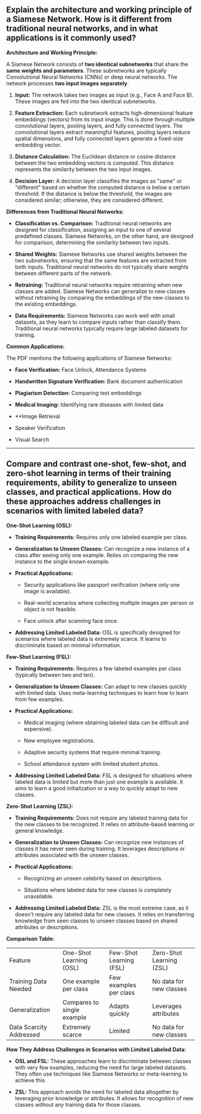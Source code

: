 
## Explain the architecture and working principle of a Siamese Network. How is it different from traditional neural networks, and in what applications is it commonly used?
**Architecture and Working Principle:**

A Siamese Network consists of **two identical subnetworks** that share the **same weights and parameters**. These subnetworks are typically Convolutional Neural Networks (CNNs) or deep neural networks. The network processes **two input images separately**.

1. **Input:** The network takes two images as input (e.g., Face A and Face B). These images are fed into the two identical subnetworks.
    
2. **Feature Extraction:** Each subnetwork extracts high-dimensional feature embeddings (vectors) from its input image. This is done through multiple convolutional layers, pooling layers, and fully connected layers. The convolutional layers extract meaningful features, pooling layers reduce spatial dimensions, and fully connected layers generate a fixed-size embedding vector.
    
3. **Distance Calculation:** The Euclidean distance or cosine distance between the two embedding vectors is computed. This distance represents the similarity between the two input images.
    
4. **Decision Layer:** A decision layer classifies the images as "same" or "different" based on whether the computed distance is below a certain threshold. If the distance is below the threshold, the images are considered similar; otherwise, they are considered different.
    

**Differences from Traditional Neural Networks:**

- **Classification vs. Comparison:** Traditional neural networks are designed for classification, assigning an input to one of several predefined classes. Siamese Networks, on the other hand, are designed for comparison, determining the similarity between two inputs.
    
- **Shared Weights:** Siamese Networks use shared weights between the two subnetworks, ensuring that the same features are extracted from both inputs. Traditional neural networks do not typically share weights between different parts of the network.
    
- **Retraining:** Traditional neural networks require retraining when new classes are added. Siamese Networks can generalize to new classes without retraining by comparing the embeddings of the new classes to the existing embeddings.
    
- **Data Requirements:** Siamese Networks can work well with small datasets, as they learn to compare inputs rather than classify them. Traditional neural networks typically require large labeled datasets for training.
    

**Common Applications:**

The PDF mentions the following applications of Siamese Networks:

- **Face Verification:** Face Unlock, Attendance Systems
    
- **Handwritten Signature Verification:** Bank document authentication
    
- **Plagiarism Detection:** Comparing text embeddings
    
- **Medical Imaging:** Identifying rare diseases with limited data
    
- **Image Retrieval
    
- Speaker Verification
    
- Visual Search
---
## Compare and contrast one-shot, few-shot, and zero-shot learning in terms of their training requirements, ability to generalize to unseen classes, and practical applications. How do these approaches address challenges in scenarios with limited labeled data?
**One-Shot Learning (OSL):**

- **Training Requirements:** Requires only one labeled example per class.
    
- **Generalization to Unseen Classes:** Can recognize a new instance of a class after seeing only one example. Relies on comparing the new instance to the single known example.
    
- **Practical Applications:**
    
    - Security applications like passport verification (where only one image is available).
        
    - Real-world scenarios where collecting multiple images per person or object is not feasible.
        
    - Face unlock after scanning face once.
        
- **Addressing Limited Labeled Data:** OSL is specifically designed for scenarios where labeled data is extremely scarce. It learns to discriminate based on minimal information.
    

**Few-Shot Learning (FSL):**

- **Training Requirements:** Requires a few labeled examples per class (typically between two and ten).
    
- **Generalization to Unseen Classes:** Can adapt to new classes quickly with limited data. Uses meta-learning techniques to learn how to learn from few examples.
    
- **Practical Applications:**
    
    - Medical imaging (where obtaining labeled data can be difficult and expensive).
        
    - New employee registrations.
        
    - Adaptive security systems that require minimal training.
        
    - School attendance system with limited student photos.
        
- **Addressing Limited Labeled Data:** FSL is designed for situations where labeled data is limited but more than just one example is available. It aims to learn a good initialization or a way to quickly adapt to new classes.
    

**Zero-Shot Learning (ZSL):**

- **Training Requirements:** Does not require any labeled training data for the new classes to be recognized. It relies on attribute-based learning or general knowledge.
    
- **Generalization to Unseen Classes:** Can recognize new instances of classes it has never seen during training. It leverages descriptions or attributes associated with the unseen classes.
    
- **Practical Applications:**
    
    - Recognizing an unseen celebrity based on descriptions.
        
    - Situations where labeled data for new classes is completely unavailable.
        
- **Addressing Limited Labeled Data:** ZSL is the most extreme case, as it doesn't require any labeled data for new classes. It relies on transferring knowledge from seen classes to unseen classes based on shared attributes or descriptions.
    

**Comparison Table:**

|   |   |   |   |
|---|---|---|---|
|Feature|One-Shot Learning (OSL)|Few-Shot Learning (FSL)|Zero-Shot Learning (ZSL)|
|Training Data Needed|One example per class|Few examples per class|No data for new classes|
|Generalization|Compares to single example|Adapts quickly|Leverages attributes|
|Data Scarcity Addressed|Extremely scarce|Limited|No data for new classes|

**How They Address Challenges in Scenarios with Limited Labeled Data:**

- **OSL and FSL:** These approaches learn to discriminate between classes with very few examples, reducing the need for large labeled datasets. They often use techniques like Siamese Networks or meta-learning to achieve this.
    
- **ZSL:** This approach avoids the need for labeled data altogether by leveraging prior knowledge or attributes. It allows for recognition of new classes without any training data for those classes.